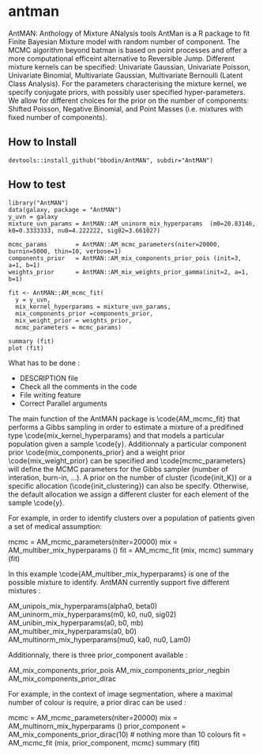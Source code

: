 # antman

AntMAN: Anthology of Mixture ANalysis tools AntMan is a R package to fit Finite Bayesian Mixture model with random number of component. The MCMC algorithm beyond batman is based on point processes and offer a more computational efficeint alternative to Reversible Jump. Different mixture kernels can be specified: Univariate Gaussian, Univariate Poisson, Univariate Binomial, Multivariate Gaussian, Multivariate Bernoulli (Latent Class Analysis). For the parameters characterising the mixture kernel, we specify conjugate priors, with possibly user specified hyper-parameters. We allow for different choices for the prior on the number of components: Shifted Poisson, Negative Binomial, and Point Masses (i.e. mixtures with fixed number of components).

## How to Install 

```
devtools::install_github("bbodin/AntMAN", subdir="AntMAN")
```

## How to test

```
library("AntMAN")
data(galaxy, package = "AntMAN")
y_uvn = galaxy
mixture_uvn_params = AntMAN::AM_uninorm_mix_hyperparams  (m0=20.83146, k0=0.3333333, nu0=4.222222, sig02=3.661027)

mcmc_params        = AntMAN::AM_mcmc_parameters(niter=20000, burnin=5000, thin=10, verbose=1)
components_prior   = AntMAN::AM_mix_components_prior_pois (init=3,  a=1, b=1) 
weights_prior      = AntMAN::AM_mix_weights_prior_gamma(init=2, a=1, b=1)

fit <- AntMAN::AM_mcmc_fit(
  y = y_uvn,
  mix_kernel_hyperparams = mixture_uvn_params,
  mix_components_prior =components_prior,
  mix_weight_prior = weights_prior,
  mcmc_parameters = mcmc_params)

summary (fit)
plot (fit)
```




What has to be done : 
  - DESCRIPTION file 
  - Check all the comments in the code
  - File writing feature
  - Correct Parallel arguments
  


The main function of the AntMAN package is \code{AM_mcmc_fit} that performs a Gibbs sampling in order to estimate a mixture of a predifined type \code{mix_kernel_hyperparams} and that models a particular population given a sample \code{y}.
Additionnaly a particular component prior \code{mix_components_prior} and a weight prior \code{mix_weight_prior} can be specified and \code{mcmc_parameters} will define the MCMC parameters for the Gibbs sampler (number of interation, burn-in, ...).
A prior on the number of cluster (\code{init_K}) or a specific allocation (\code{init_clustering}) can also be specify. Otherwise, the default allocation we assign a different cluster for each element of the sample \code{y}. 

For example, in order to identify clusters over a population of patients given a set of medical assumption:

mcmc = AM_mcmc_parameters(niter=20000)
mix  = AM_multiber_mix_hyperparams ()
fit = AM_mcmc_fit (mix, mcmc)
summary (fit)

In this example \code{AM_multiber_mix_hyperparams} is one of the possible mixture to identify. AntMAN currently support five different mixtures :

AM_unipois_mix_hyperparams(alpha0, beta0) 
AM_uninorm_mix_hyperparams(m0, k0, nu0, sig02) 
AM_unibin_mix_hyperparams(a0, b0, mb) 
AM_multiber_mix_hyperparams(a0, b0) 
AM_multinorm_mix_hyperparams(mu0, ka0, nu0, Lam0) 

Additionnaly, there is three prior_component available :

AM_mix_components_prior_pois
AM_mix_components_prior_negbin
AM_mix_components_prior_dirac

For example, in the context of image segmentation, where a maximal number of colour is require, a prior dirac can be used :

mcmc = AM_mcmc_parameters(niter=20000)
mix  = AM_multinorn_mix_hyperparams ()
prior_component = AM_mix_components_prior_dirac(10) # nothing more than 10 colours
fit = AM_mcmc_fit (mix, prior_component, mcmc)
summary (fit)
